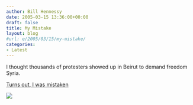 ```yaml
---
author: Bill Hennessy
date: 2005-03-15 13:36:00+00:00
draft: false
title: My Mistake
layout: blog
#url: e/2005/03/15/my-mistake/
categories:
- Latest
---
```


I thought thousands of protesters showed up in Beirut to demand freedom Syria. 




[Turns out, I was mistaken](https://www.celluloid-wisdom.com/pw/index.php?/weblog/entry/18121/)

![](https://blog.billhennessy.com/aggbug.aspx?PostID=1368)

